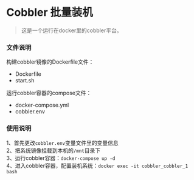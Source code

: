 # Cobbler 批量装机

> 这是一个运行在docker里的cobbler平台。

### 文件说明

构建cobbler镜像的Dockerfile文件：

- Dockerfile
- start.sh

运行cobbler容器的compose文件：

- docker-compose.yml
- cobbler.env

### 使用说明

1、首先更改`cobbler.env`变量文件里的变量信息  
2、把系统镜像挂载到本机的`/mnt`目录下  
3、运行cobbler容器：`docker-compose up -d`  
4、进入cobbler容器，配置装机系统：`docker exec -it cobbler_cobbler_1 bash`  